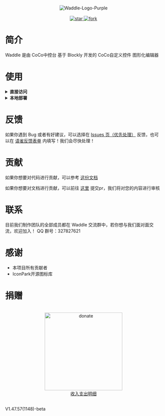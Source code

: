 <p align="center">
    <br>
    <img alt="Waddle-Logo-Purple" src="https://waddle.coco-central.cn/static/img/logo/logo-purple-full.png"/>
    <br>
    <br>
    <a href='https://gitee.com/coco-central/waddle/stargazers'>
    <img src='https://gitee.com/coco-central/waddle/badge/star.svg?theme=white' alt='star'></img>
    </a>
    <a href='https://gitee.com/coco-central/waddle/members'>
    <img src='https://gitee.com/coco-central/waddle/badge/fork.svg?theme=white' alt='fork'></img>
    </a>
    <br>
</p>

# 简介

Waddle 是由 CoCo中控台 基于 Blockly 开发的 CoCo自定义控件 图形化编辑器

# 使用

<details>
  <summary>
    <strong>直接访问</strong>
  </summary><br>如果你想要直接访问稳定版：
  <ul>
    <li>
      请前往<a href="https://waddle.coco-central.cn">https://waddle.coco-central.cn</a>查看</li>
  </ul>
  </summary><br>如果你想要查看最新的开发版：
  <ul>
    <li>
      请前往<a href="https://waddle-beta.coco-central.cn">https://waddle-beta.coco-central.cn</a>查看</li>
  </ul>
</details>

<details>
  <summary>
    <strong>本地部署</strong>
  </summary><br>如果你有本地部署访问的需求，请按照以下步骤进行
  <ol>
    <li>clone仓库（
      <a href="https://gitee.com/coco-central/waddle">https://gitee.com/coco-central/waddle</a>）</li>
    <li>打开项目文件夹</li>
    <li>在命令行运行命令 python -m http.server 8000 或双击运行 runserver.cmd</li>
    <li>确认8000端口没有占用（占用了请回到第三步自定义端口）</li>
    <li>浏览器打开
      <a href="http://localhost:8000">http://localhost:8000</a>即可</li>
  </ol>
</details>

# 反馈

如果你遇到 Bug 或者有好建议，可以选择在 [Issues 页（优先处理）](https://gitee.com/coco-central/waddle/issues) 反馈，也可以在 [语雀反馈表单](https://www.yuque.com/forms/share/21daa75d-9aac-4887-8eb9-77dd20e658ec) 内填写！我们会尽快处理！

# 贡献

如果你想要对代码进行贡献，可以参考 [这份文档](https://docs.coco-central.cn/waddle/#/dev/1-%E5%BC%80%E5%8F%91%E6%8C%87%E5%8D%97)

如果你想要对文档进行贡献，可以前往 [这里](https://gitee.com/coco-central/docs) 提交pr，我们将对您的内容进行审核

# 联系

目前我们制作团队的全部成员都在 Waddle 交流群中，若你想与我们面对面交流，欢迎加入！
QQ 群号：327827621

# 感谢

- 本项目所有贡献者
- IconPark开源图标库

# 捐赠

<p align="center">
  <br>
  <img alt="donate" src="https://waddle.coco-central.cn/static/img/donate.png" height="250" width="250" />
  <br>
  <a href="https://docs.coco-central.cn/waddle/#/appendix/3-%E6%89%93%E8%B5%8F%E6%94%B6%E5%85%A5%E6%94%AF%E5%87%BA%E6%98%8E%E7%BB%86">收入支出明细</a>
  <br>
</p>
<br>

<div class="waddle-version-bot">V1.47.57(1148)-beta</div>
